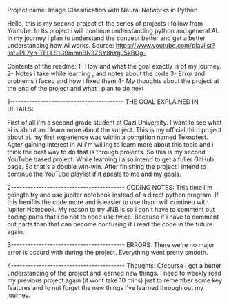 Project name: Image Classification with Neural Networks in Python

Hello, this is my second project of the series of projects i follow from Youtube. In tis project i will continue understanding python and general AI. In my journey i plan to
understand the concept better and get a better understanding how AI works.
Source: https://www.youtube.com/playlist?list=PL7yh-TELLS1G9mmnBN3ZSY8hYgJ5kBOg-

Contents of the readme: 1- How and what the goal exactly is of my journey. 2- Notes i take while learning , and notes about the code 3- Error and problems i faced and how i fixed them
4- My thoughts about the project at the end of the project and what i plan to do next


1----------------------------------------- THE GOAL EXPLAINED IN DETAILS:

First of all i'm a second grade student at Gazi University. I want to see what ai is about and learn more about the subject. This is my official third project about ai. my first experience was within a compition named Teknofest. Agter gaining interest in AI i'm willing to learn more about this topic and i think the best way to do that is through projects. So this is my second YouTube based project. While learning i also intend to get a fuller GitHub page. So that's a double win-win. After finishing the project i intend to continue the YouTube playlist if it apeals to me and my goals.


2----------------------------------------- CODING NOTES:
This time i'm goingto try and use jupiter notebook instead of a direct python program. If this benifits the code more and is easier to use than i will contineu with jupiter Notebook.
My reason to try JNB is so i don't have to comment out coding parts that i do not to need use twice. Because if i have to comment out parts than that can become
confusing if i read the code in the future again. 

3----------------------------------------- ERRORS:
There we're no major error is occurd with during the project.
Everything went pretty smooth.

4----------------------------------------- Thoughts:
Ofcourse i got a better understanding of the project and learned new things.
İ need to weekly read my previous project again (it wont take 10  mins) just to remember some key features and to not forget the new things i've learned through out my journey.
